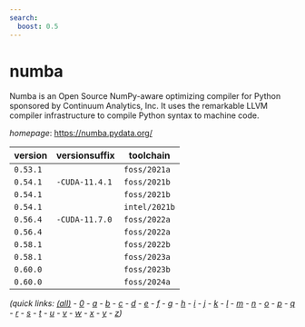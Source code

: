 ```yaml
---
search:
  boost: 0.5
---
```

# numba

Numba is an Open Source NumPy-aware optimizing compiler for Python sponsored by Continuum Analytics, Inc. It uses the remarkable LLVM compiler infrastructure to compile Python syntax to machine code.

*homepage*: <https://numba.pydata.org/>

version | versionsuffix | toolchain
--------|---------------|----------
``0.53.1`` |  | ``foss/2021a``
``0.54.1`` | ``-CUDA-11.4.1`` | ``foss/2021b``
``0.54.1`` |  | ``foss/2021b``
``0.54.1`` |  | ``intel/2021b``
``0.56.4`` | ``-CUDA-11.7.0`` | ``foss/2022a``
``0.56.4`` |  | ``foss/2022a``
``0.58.1`` |  | ``foss/2022b``
``0.58.1`` |  | ``foss/2023a``
``0.60.0`` |  | ``foss/2023b``
``0.60.0`` |  | ``foss/2024a``


*(quick links: [(all)](../index.md) - [0](../0/index.md) - [a](../a/index.md) - [b](../b/index.md) - [c](../c/index.md) - [d](../d/index.md) - [e](../e/index.md) - [f](../f/index.md) - [g](../g/index.md) - [h](../h/index.md) - [i](../i/index.md) - [j](../j/index.md) - [k](../k/index.md) - [l](../l/index.md) - [m](../m/index.md) - [n](../n/index.md) - [o](../o/index.md) - [p](../p/index.md) - [q](../q/index.md) - [r](../r/index.md) - [s](../s/index.md) - [t](../t/index.md) - [u](../u/index.md) - [v](../v/index.md) - [w](../w/index.md) - [x](../x/index.md) - [y](../y/index.md) - [z](../z/index.md))*

